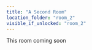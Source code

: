 ```yaml
---
title: "A Second Room"
location_folder: "room_2"
visible_if_unlocked: "room_2"
---
```


This room coming soon